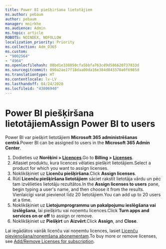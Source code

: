 ```yaml
---
title: Power BI piešķiršana lietotājiem
ms.author: pebaum
author: pebaum
manager: mnirkhe
ms.audience: Admin
ms.topic: article
ROBOTS: NOINDEX, NOFOLLOW
localization_priority: Priority
ms.collection: Adm_O365
ms.custom:
- "9002564"
- "4964"
ms.openlocfilehash: 08bd1e338850cfa5bbfa763cd9d586620737833d
ms.sourcegitcommit: 090a2ae17f18daa00da16e384d843370a0f6985d
ms.translationtype: HT
ms.contentlocale: lv-LV
ms.lasthandoff: 04/24/2020
ms.locfileid: "43806940"
---
```

# <a name="assign-power-bi-to-users"></a><span data-ttu-id="a8b53-102">Power BI piešķiršana lietotājiem</span><span class="sxs-lookup"><span data-stu-id="a8b53-102">Assign Power BI to users</span></span>

<span data-ttu-id="a8b53-103">Power BI var piešķirt lietotājiem **Microsoft 365 administrēšanas centrā**.</span><span class="sxs-lookup"><span data-stu-id="a8b53-103">Power BI can be assigned to users in the **Microsoft 365 Admin Center**.</span></span>  

1. <span data-ttu-id="a8b53-104">Dodieties uz **Norēķini > [Licences](https://go.microsoft.com/fwlink/p/?linkid=842264)**.</span><span class="sxs-lookup"><span data-stu-id="a8b53-104">Go to **Billing > [Licenses](https://go.microsoft.com/fwlink/p/?linkid=842264)**.</span></span>
2. <span data-ttu-id="a8b53-105">Atlasiet produktu, kura licences vēlaties piešķirt lietotājiem.</span><span class="sxs-lookup"><span data-stu-id="a8b53-105">Select a product for which you want to assign licenses.</span></span>
3. <span data-ttu-id="a8b53-106">Noklikšķiniet uz **Licenču piešķiršana**.</span><span class="sxs-lookup"><span data-stu-id="a8b53-106">Click **Assign licenses**.</span></span>
4. <span data-ttu-id="a8b53-107">Rūtī **Licenču piešķiršana lietotājiem** sāciet rakstīt lietotāja vārdu un pēc tam izvēlieties lietotāju rezultātos.</span><span class="sxs-lookup"><span data-stu-id="a8b53-107">In the **Assign licenses to users** pane, begin typing a user's name, and then choose it from the results.</span></span> <span data-ttu-id="a8b53-108">Vienlaicīgi varat pievienot līdz 20 lietotājiem.</span><span class="sxs-lookup"><span data-stu-id="a8b53-108">You can add up to 20 users at a time.</span></span>
5. <span data-ttu-id="a8b53-109">Noklikšķiniet uz **Lietojumprogrammu un pakalpojumu ieslēgšana vai izslēgšana**, lai piešķirtu vai noņemtu licences.</span><span class="sxs-lookup"><span data-stu-id="a8b53-109">Click **Turn apps and services on or off** to assign or remove.</span></span>
6. <span data-ttu-id="a8b53-110">Noklikšķiniet uz **Piešķirt** un **Aizvērt**.</span><span class="sxs-lookup"><span data-stu-id="a8b53-110">Click **Assign**, and **Close**.</span></span>

<span data-ttu-id="a8b53-111">Lai iegādātos vairāk licenču vai noņemtu licences, lasiet [Licenču pievienošana/noņemšana abonementam](https://docs.microsoft.com/microsoft-365/commerce/licenses/buy-licenses?view=o365-worldwide#add-or-remove-licenses-for-your-business-subscription).</span><span class="sxs-lookup"><span data-stu-id="a8b53-111">To buy more or remove licenses, see [Add/Remove Licenses for subscription](https://docs.microsoft.com/microsoft-365/commerce/licenses/buy-licenses?view=o365-worldwide#add-or-remove-licenses-for-your-business-subscription).</span></span>
